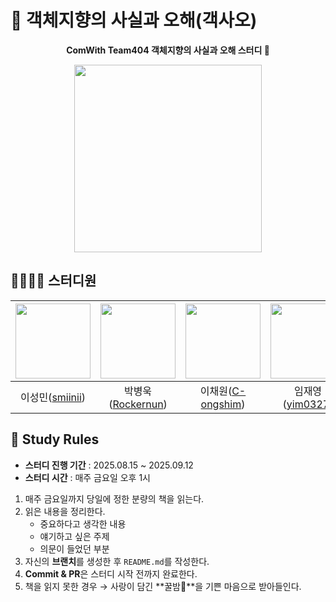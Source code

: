 # 📖 객체지향의 사실과 오해(객사오)

<p align="center">
  <strong>ComWith Team404 객체지향의 사실과 오해 스터디 👊</strong>
</p>

<p align="center">
  <img src="https://github.com/smiinii/poto/blob/main/9788998139766.jpg?raw=true" width="300">
</p>

## 👩‍💻👨‍💻 스터디원

<div align="center">

| <img src="https://github.com/smiinii.png" width="120"> | <img src="https://github.com/Rockernun.png" width="120"> | <img src="https://github.com/C-ongshim.png" width="120"> | <img src="https://github.com/yim0327.png" width="120"> |
|:---:|:---:|:---:|:---:|
| 이성민([smiinii](https://github.com/smiinii)) | 박병욱([Rockernun](https://github.com/Rockernun)) | 이채원([C-ongshim](https://github.com/C-ongshim)) | 임재영([yim0327](https://github.com/yim0327)) |

</div>

## 📌 Study Rules

- **스터디 진행 기간** : 2025.08.15 ~ 2025.09.12
- **스터디 시간** : 매주 금요일 오후 1시

1. 매주 금요일까지 당일에 정한 분량의 책을 읽는다.  
2. 읽은 내용을 정리한다.  
   - 중요하다고 생각한 내용  
   - 얘기하고 싶은 주제  
   - 의문이 들었던 부분  
3. 자신의 **브랜치**를 생성한 후 `README.md`를 작성한다.  
4. **Commit & PR**은 스터디 시작 전까지 완료한다.  
5. 책을 읽지 못한 경우 → 사랑이 담긴 **꿀밤🍯**을 기쁜 마음으로 받아들인다.  
